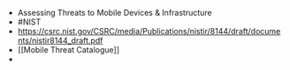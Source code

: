 - Assessing Threats to Mobile Devices & Infrastructure
- #NIST
- https://csrc.nist.gov/CSRC/media/Publications/nistir/8144/draft/documents/nistir8144_draft.pdf
- [[Mobile Threat Catalogue]]
-